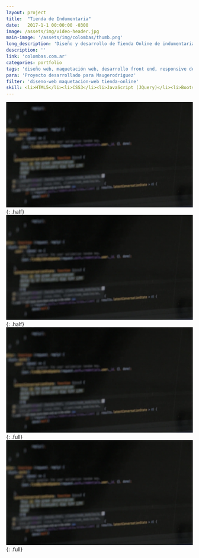```yaml
---
layout: project
title:  "Tienda de Indumentaria"
date:   2017-1-1 00:00:00 -0300
image: /assets/img/video-header.jpg
main-image: '/assets/img/colombas/thumb.png'
long_description: 'Diseño y desarrollo de Tienda Online de indumentaria mayorista'
description: ''
link: 'colombas.com.ar'
categories: portfolio
tags: 'diseño web, maquetación web, desarrollo front end, responsive design, tienda online, ecommerce'
para: 'Proyecto desarrollado para Maugerodriguez'
filter: 'diseno-web maquetacion-web tienda-online'
skill: <li>HTML5</li><li>CSS3</li><li>JavaScript (JQuery)</li><li>Bootstrap</li><li>PHP</li>
---
```


![alt text](/assets/img/video-header.jpg "Logo Title Text 1"){: .half}
![alt text](/assets/img/video-header.jpg "Logo Title Text 1"){: .half}
![alt text](/assets/img/video-header.jpg "Logo Title Text 1"){: .full}
![alt text](/assets/img/video-header.jpg "Logo Title Text 1"){: .full}